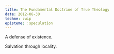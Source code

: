 ```yaml
---
title: The Fundamental Doctrine of True Theology
date: 2012-06-30
techne: :wip
episteme: :speculation
---
```


A defense of existence.

Salvation through locality.

